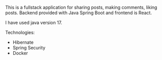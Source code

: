 This is a fullstack application for sharing posts, making comments, liking posts. Backend provided with Java Spring Boot and frontend is React.

I have used java version 17.

Technologies:
- Hibernate
- Spring Security
- Docker
